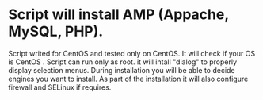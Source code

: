 # Script will install AMP (Appache, MySQL, PHP).
Script writed for CentOS and tested only on CentOS.
It will check if your OS is CentOS .
Script can run only as root.
it will intall "dialog" to properly display selection menus.
During installation you will be able to decide engines you want to install.
As part of the installation it will also configure firewall and SELinux if requires.
